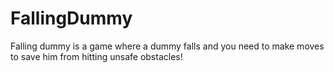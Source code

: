 # FallingDummy
 Falling dummy is a game where a dummy falls and you need to make moves to save him from hitting unsafe obstacles!

